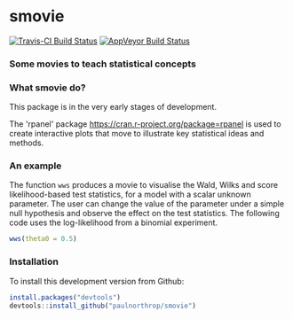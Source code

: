 
<!-- README.md is generated from README.Rmd. Please edit that file -->
smovie
======

[![Travis-CI Build Status](https://travis-ci.org/paulnorthrop/smovie.svg?branch=master)](https://travis-ci.org/paulnorthrop/smovie) [![AppVeyor Build Status](https://ci.appveyor.com/api/projects/status/github/paulnorthrop/smovie?branch=master&svg=true)](https://ci.appveyor.com/project/paulnorthrop/smovie)

### Some movies to teach statistical concepts

### What smovie do?

This package is in the very early stages of development.

The 'rpanel' package <https://cran.r-project.org/package=rpanel> is used to create interactive plots that move to illustrate key statistical ideas and methods.

### An example

The function `wws` produces a movie to visualise the Wald, Wilks and score likelihood-based test statistics, for a model with a scalar unknown parameter. The user can change the value of the parameter under a simple null hypothesis and observe the effect on the test statistics. The following code uses the log-likelihood from a binomial experiment.

``` r
wws(theta0 = 0.5)
```

### Installation

To install this development version from Github:

``` r
install.packages("devtools")
devtools::install_github("paulnorthrop/smovie")
```
